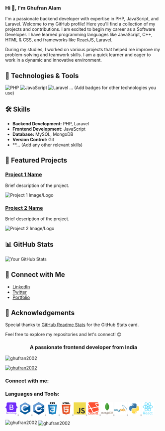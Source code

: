 ### Hi  👋, I'm Ghufran Alam


I'm a passionate backend developer with expertise in PHP, JavaScript, and Laravel. Welcome to my GitHub profile! Here you'll find a collection of my projects and contributions.
I am excited to begin my career as a Software Developer. I have learned programming languages like JavaScript, C++, HTML & CSS, and frameworks like ReactJS, Laravel.

During my studies, I worked on various projects that helped me improve my problem-solving and teamwork skills. I am a quick learner and eager to work in a dynamic and innovative environment.

## 🚀 Technologies & Tools

![PHP](https://img.shields.io/badge/PHP-777BB4?style=for-the-badge&logo=php&logoColor=white)
![JavaScript](https://img.shields.io/badge/JavaScript-F7DF1E?style=for-the-badge&logo=javascript&logoColor=black)
![Laravel](https://img.shields.io/badge/Laravel-FF2D20?style=for-the-badge&logo=laravel&logoColor=white)
... (Add badges for other technologies you use)

## 🛠️ Skills

- **Backend Development:** PHP, Laravel
- **Frontend Development:** JavaScript
- **Database:** MySQL, MongoDB
- **Version Control:** Git
- **... (Add any other relevant skills)

## 📂 Featured Projects

### [Project 1 Name](link-to-repository)
Brief description of the project.

![Project 1 Image/Logo](link-to-image)

### [Project 2 Name](link-to-repository)
Brief description of the project.

![Project 2 Image/Logo](link-to-image)

## 📊 GitHub Stats

![Your GitHub Stats](https://github-readme-stats.vercel.app/api?username=your-username&show_icons=true&theme=radical)

## 🤝 Connect with Me

- [LinkedIn](link-to-linkedin)
- [Twitter](link-to-twitter)
- [Portfolio](link-to-portfolio)

## 🙏 Acknowledgements

Special thanks to [GitHub Readme Stats](https://github.com/anuraghazra/github-readme-stats) for the GitHub Stats card.

Feel free to explore my repositories and let's connect! 😊


<!--
**Ghufran2002/Ghufran2002** is a ✨ _special_ ✨ repository because its `README.md` (this file) appears on your GitHub profile.

Here are some ideas to get you started:

- 🔭 I’m currently working on ...
- 🌱 I’m currently learning ...
- 👯 I’m looking to collaborate on ...
- 🤔 I’m looking for help with ...
- 💬 Ask me about ...
- 📫 How to reach me: ...
- 😄 Pronouns: ...
- ⚡ Fun fact: ...
-->
<h3 align="center">A passionate frontend developer from India</h3>

<p align="left"> <img src="https://komarev.com/ghpvc/?username=ghufran2002&label=Profile%20views&color=0e75b6&style=flat" alt="ghufran2002" /> </p>

<p align="left"> <a href="https://github.com/ryo-ma/github-profile-trophy"><img src="https://github-profile-trophy.vercel.app/?username=ghufran2002" alt="ghufran2002" /></a> </p>

<h3 align="left">Connect with me:</h3>
<p align="left">
</p>

<h3 align="left">Languages and Tools:</h3>
<p align="left"> <a href="https://getbootstrap.com" target="_blank" rel="noreferrer"> <img src="https://raw.githubusercontent.com/devicons/devicon/master/icons/bootstrap/bootstrap-plain-wordmark.svg" alt="bootstrap" width="40" height="40"/> </a> <a href="https://www.cprogramming.com/" target="_blank" rel="noreferrer"> <img src="https://raw.githubusercontent.com/devicons/devicon/master/icons/c/c-original.svg" alt="c" width="40" height="40"/> </a> <a href="https://www.w3schools.com/cpp/" target="_blank" rel="noreferrer"> <img src="https://raw.githubusercontent.com/devicons/devicon/master/icons/cplusplus/cplusplus-original.svg" alt="cplusplus" width="40" height="40"/> </a> <a href="https://www.w3schools.com/css/" target="_blank" rel="noreferrer"> <img src="https://raw.githubusercontent.com/devicons/devicon/master/icons/css3/css3-original-wordmark.svg" alt="css3" width="40" height="40"/> </a> <a href="https://www.w3.org/html/" target="_blank" rel="noreferrer"> <img src="https://raw.githubusercontent.com/devicons/devicon/master/icons/html5/html5-original-wordmark.svg" alt="html5" width="40" height="40"/> </a> <a href="https://developer.mozilla.org/en-US/docs/Web/JavaScript" target="_blank" rel="noreferrer"> <img src="https://raw.githubusercontent.com/devicons/devicon/master/icons/javascript/javascript-original.svg" alt="javascript" width="40" height="40"/> </a> <a href="https://laravel.com/" target="_blank" rel="noreferrer"> <img src="https://raw.githubusercontent.com/devicons/devicon/master/icons/laravel/laravel-plain-wordmark.svg" alt="laravel" width="40" height="40"/> </a> <a href="https://www.mongodb.com/" target="_blank" rel="noreferrer"> <img src="https://raw.githubusercontent.com/devicons/devicon/master/icons/mongodb/mongodb-original-wordmark.svg" alt="mongodb" width="40" height="40"/> </a> <a href="https://www.mysql.com/" target="_blank" rel="noreferrer"> <img src="https://raw.githubusercontent.com/devicons/devicon/master/icons/mysql/mysql-original-wordmark.svg" alt="mysql" width="40" height="40"/> </a> <a href="https://www.python.org" target="_blank" rel="noreferrer"> <img src="https://raw.githubusercontent.com/devicons/devicon/master/icons/python/python-original.svg" alt="python" width="40" height="40"/> </a> <a href="https://reactjs.org/" target="_blank" rel="noreferrer"> <img src="https://raw.githubusercontent.com/devicons/devicon/master/icons/react/react-original-wordmark.svg" alt="react" width="40" height="40"/> </a> </p>

<p><img align="left" src="https://github-readme-stats.vercel.app/api/top-langs?username=ghufran2002&show_icons=true&locale=en&layout=compact" alt="ghufran2002" /></p>

<p>&nbsp;<img align="center" src="https://github-readme-stats.vercel.app/api?username=ghufran2002&show_icons=true&locale=en" alt="ghufran2002" /></p>
